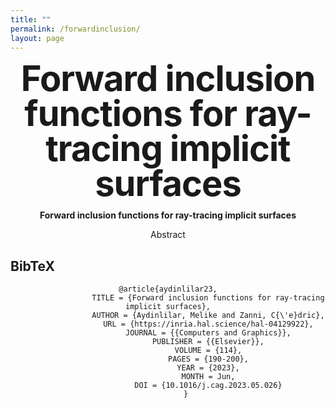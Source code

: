 ```yaml
---
title: ""
permalink: /forwardinclusion/
layout: page
---
```


<style type="text/css" media="screen">
  .container {
    margin: 10px auto;
    text-align: center;
  }
  h1 {
    margin: 10px 0;
    font-size: 4em;
    line-height: 1;
    letter-spacing: -1px;
  }
</style>


<div class="container">
  <h1>Forward inclusion functions for ray-tracing implicit surfaces</h1>
  <p><strong> Forward inclusion functions for ray-tracing implicit surfaces  </strong></p>
  <p>Abstract</p>

  
</div>


<section class="section" id="BibTeX">
    <div class="container is-max-desktop content">
      <h2 style="text-align:left" class="title">BibTeX</h2>
      <pre><code>@article{aydinlilar23,
                  TITLE = {Forward inclusion functions for ray-tracing implicit surfaces},
                  AUTHOR = {Aydinlilar, Melike and Zanni, C{\'e}dric},
                  URL = {https://inria.hal.science/hal-04129922},
                  JOURNAL = {{Computers and Graphics}},
                  PUBLISHER = {{Elsevier}},
                  VOLUME = {114},
                  PAGES = {190-200},
                  YEAR = {2023},
                  MONTH = Jun,
                  DOI = {10.1016/j.cag.2023.05.026}
        }</code></pre>
    </div>
  </section>














